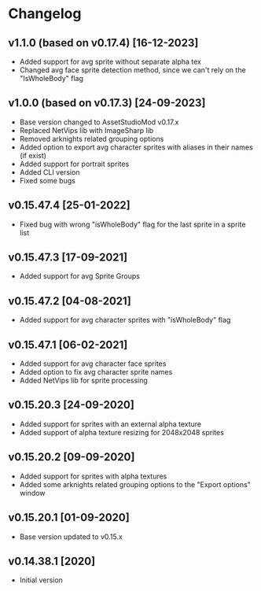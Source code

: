 # Changelog

## v1.1.0 (based on v0.17.4) [16-12-2023]
- Added support for avg sprite without separate alpha tex
- Changed avg face sprite detection method, since we can't rely on the "IsWholeBody" flag

## v1.0.0 (based on v0.17.3) [24-09-2023]
- Base version changed to AssetStudioMod v0.17.x
- Replaced NetVips lib with ImageSharp lib
- Removed arknights related grouping options
- Added option to export avg character sprites with aliases in their names (if exist)
- Added support for portrait sprites
- Added CLI version
- Fixed some bugs

## v0.15.47.4 [25-01-2022]
- Fixed bug with wrong "isWholeBody" flag for the last sprite in a sprite list

## v0.15.47.3 [17-09-2021]
- Added support for avg Sprite Groups

## v0.15.47.2 [04-08-2021]
- Added support for avg character sprites with "isWholeBody" flag

## v0.15.47.1 [06-02-2021]
- Added support for avg character face sprites
- Added option to fix avg character sprite names
- Added NetVips lib for sprite processing

## v0.15.20.3 [24-09-2020]
- Added support for sprites with an external alpha texture
- Added support of alpha texture resizing for 2048x2048 sprites

## v0.15.20.2 [09-09-2020]
- Added support for sprites with alpha textures
- Added some arknights related grouping options to the "Export options" window

## v0.15.20.1 [01-09-2020]
- Base version updated to v0.15.x

## v0.14.38.1 [2020]
- Initial version
